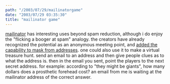 ```yaml
---
path: "/2003/07/29/mailinatorgame" 
date: "2003/07/29 03:35:30" 
title: "mailinator game" 
---
```

<p><a href="http://www.mailinator.com/">mailinator</a> has interesting uses beyond spam reduction, although i do enjoy the "flicking a booger at spam" analogy. the creators have already recognized the potential as an anonymous meeting point, and <a href="http://www.vfid.com/modules/newbb/viewtopic.php?topic_id=2&amp;forum=2&amp;jump=1">added the capability to mask from addresses</a>. one could also use it to make a virtual treasure hunt. send an email to an address and then give people clues as to what the address is. then in the email you sent, point the players to the next secret address. for example: according to "they might be giants", how many dollars does a prosthetic forehead cost? an email from me is waiting at the mailinator address of the correct answer.</p>